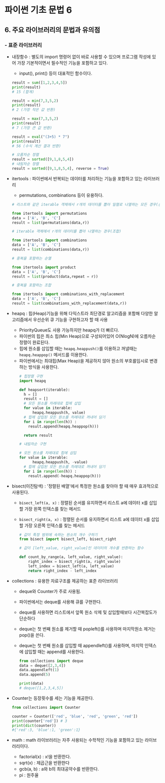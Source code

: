 # 파이썬 기초 문법 6

## 6. 주요 라이브러리의 문법과 유의점
### - 표준 라이브러리
- 내장함수 : 별도의 import 명령어 없이 바로 사용할 수 있으며 프로그램 작성에 있어 가장 기본적이면서 필수적인 기능을 포함하고 있다.
  - input(), print() 등이 대표적인 함수이다.
  ```python
  result = sum([1,2,3,4,5])
  print(result)
  # 15 (합계)
  
  result = min(7,3,5,2)
  print(result)
  # 2 (가장 작은 값 반환)

  result = max(7,3,5,2)
  print(result)
  # 7 (가장 큰 값 반환)

  result = eval("(3+5) * 7")
  print(result)
  # 56 (수식 계산 결과 반환)

  # 오름차순 정렬
  result = sorted([9,1,8,5,4])
  # 내림차순 정렬
  result = sorted([9,1,8,5,4], reverse = True)
  ```
- itertools : 파이썬에서 반복되는 데이터를 처리하는 기능을 포함하고 있는 라이브러리
  - permutations, combinations 등이 유용하다.
  ```python
  # 리스트와 같은 iterable 객체에서 r개의 데이터를 뽑아 일렬로 나열하는 모든 경우(순열)

  from itertools import permutations
  data = ['A', 'B', 'C']
  result = list(permutations(data,r))
  
  # iterable 객체에서 r개의 데이터를 뽑아 나열하는 경우(조합)

  from itertools import combinations
  data = ['A', 'B', 'C']
  result = list(combinations(data,r))
  
  # 중복을 포함하는 순열

  from itertools import product
  data = ['A', 'B', 'C']
  result = list(product(data,repeat = r))

  # 중복을 포함하는 조합

  from itertools import combinations_with_replacement
  data = ['A', 'B', 'C']
  result = list(combinations_with_replacement(data,r))
  ```

- heapq : 힙(Heap)기능을 위해 다익스트라 최단경로 알고리즘을 포함해 다양한 알고리즘에서 우선순위 큐 기능을 구현하고자 할 때 사용
  - PriorityQueue도 사용 가능하지만 heapq가 더 빠르다.
  - 파이썬의 힙은 최소 힙(Min Heap)으로 구성되어있어 O(NlogN)에 오름차순 정렬이 완료된다.
  - 힙에 원소를 삽입할 때는 ```heapq.heappush()```를 이용하고 꺼낼때는 ```heapq.heappop()``` 메서드를 이용한다.
  - 파이썬에서는 최대힙(Max Heap)을 제공하지 않아 원소의 부호를임시로 변경하는 방식을 사용한다.
    ```python
    # 힙정렬 구현
    import heapq

    def heapsort(iterable):
      h = []
      result = []
      # 모든 원소를 차례대로 힙에 삽입
      for value in iterable:
          heapq.heappush(h, value)
      # 힙에 삽입된 모든 원소를 차례대로 꺼내어 담기
      for i in range(len(h)) :
        result.append(heapq.heappop(h)))

      return result

    # 내림차순 구현

    # 모든 원소를 차례대로 힙에 삽입
    for value in iterable:
          heapq.heappush(h, -value)
      # 힙에 삽입된 모든 원소를 차례대로 꺼내어 담기
      for i in range(len(h)) :
        result.append(-heapq.heappop(h)))
    ```

- bisect(이진탐색) : '정렬된 배열'에서 특정한 원소를 찾아야 할 때 매우 효과적으로 사용된다.
  - ```bisect_left(a, x)``` : 정렬된 순서를 유지하면서 리스트 a에 데이터 x를 삽입할 가장 왼쪽 인덱스를 찾는 메서드
  - ```bisect_right(a, x)``` : 정렬된 순서를 유지하면서 리스트 a에 데이터 x를 삽입할 가장 오른쪽 인덱스를 찾는 메서드
  
    ```python
    # 값이 특정 범위에 속하는 원소의 개수 구하기
    from bisect import bisect_left, bisect_right

    # 값이 [left_value, right_value]인 데이터의 개수를 반환하는 함수

    def count_by_range(a, left_value, right_value):
        right_index = bisect_right(a, right_vaule)
        left_index = bisect_left(a, left_value)
        return right_index - left_index 
    ```
- collections : 유용한 자료구조를 제공하는 표준 라이브러리
  - deque와 Counter가 주로 사용됨.
  - 파이썬에서는 deque를 사용해 큐를 구현한다.
  - deque를 사용하면 리스트에서 앞쪽 원소 삭제 및 삽입할때보다 시간복잡도가 단순하다
  - deque는 첫 번째 원소를 제거할 때 popleft()를 사용하며 마지막원소 제거는 pop()을 쓴다.
  - deque는 첫 번째 원소를 삽입할 때 appendleft()를 사용하며, 마지막 인덱스에 삽입할 때는 append를 사용한다.
  
    ```python
    from collections import deque
    data = deque([2,3,4])
    data.appendleft(1)
    data.append(5)

    print(data)
    # deque([1,2,3,4,5])
    ```
 - Counter는 등장횟수를 세는 기능을 제공한다.
    ```python
    from collections import Counter

    counter = Counter(['red', 'blue', 'red', 'green', 'red'])
    print(counter['red']) # 3
    print(dict(counter))
    #{'red':3, 'blue':1, 'green':1}
- math : math 라이브러리는 자주 사용되는 수학적인 기능을 포함하고 있는 라이브러리이다.
  - factorial(x) : x!을 반환한다.
  - sqrt(x) : 제곱근을 반환한다
  - gcb(a, b) : a와 b의 최대공약수를 반환한다.
  - pi : 원주율